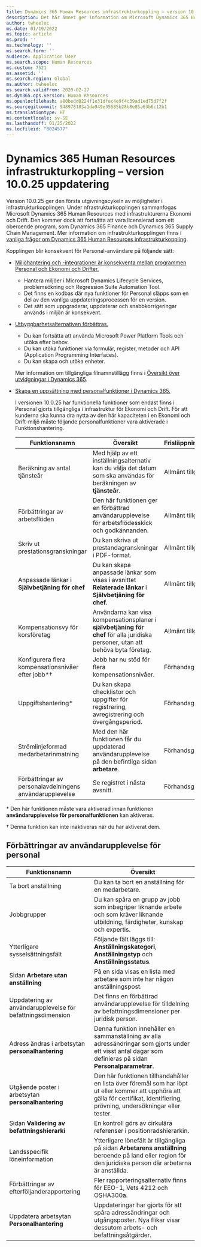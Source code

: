 ```yaml
---
title: Dynamics 365 Human Resources infrastrukturkoppling – version 10.0.25 uppdatering
description: Det här ämnet ger information om Microsoft Dynamics 365 Human Resources version 10.0.25, som för den första utgivningscykel av funktioner i infrastrukturkopplingen.
author: twheeloc
ms.date: 01/19/2022
ms.topic: article
ms.prod: ''
ms.technology: ''
ms.search.form: ''
audience: Application User
ms.search.scope: Human Resources
ms.custom: 7521
ms.assetid: ''
ms.search.region: Global
ms.author: twheeloc
ms.search.validFrom: 2020-02-27
ms.dyn365.ops.version: Human Resources
ms.openlocfilehash: a80bedd0224f1e31dfec4e9f4c39ad1ed75d7f2f
ms.sourcegitcommit: 948978183a1da949e35585b28b8e85a63b6c12b1
ms.translationtype: HT
ms.contentlocale: sv-SE
ms.lasthandoff: 01/25/2022
ms.locfileid: "8024577"
---
```

# <a name="dynamics-365-human-resources-infrastructure-merge---release-10025-update"></a>Dynamics 365 Human Resources infrastrukturkoppling – version 10.0.25 uppdatering

Version 10.0.25 ger den första utgivningscykeln av möjligheter i infrastrukturkopplingen. Under nfrastrukturkopplingen sammanfogas Microsoft Dynamics 365 Human Resources med infrastrukturerna Ekonomi och Drift. Den kommer dock att fortsätta att vara licensierad som ett oberoende program, som Dynamics 365 Finance och Dynamics 365 Supply Chain Management. Mer information om infrastrukturkopplingen finns i [vanliga frågor om Dynamics 365 Human Resources infrastrukturkoppling](../human-resources/hr-infrastructure-merge-faq.md).

Kopplingen blir konsekvent för Personal-användare på följande sätt:

- [Miljöhantering och -integrationer är konsekventa mellan programmen Personal och Ekonomi och Drifter.](/dynamics365-release-plan/2021wave2/human-resources/dynamics365-human-resources/consistent-environment-management-integrations-between-human-resources-finance-operations-apps)

    - Hantera miljöer i Microsoft Dynamics Lifecycle Services, problemsökning och Regression Suite Automation Tool.
    - Det finns en kodbas där nya funktioner för Personal släpps som en del av den vanliga uppdateringsprocessen för en version.
    - Det sätt som uppgraderar, uppdaterar och snabbkorrigeringar används i miljön är konsekvent.

- [Utbyggbarhetsalternativen förbättras.](/dynamics365-release-plan/2021wave2/human-resources/dynamics365-human-resources/improve-extensibility-options.md)

    - Du kan fortsätta att använda Microsoft Power Platform Tools och utöka efter behov.
    - Du kan utöka funktioner via formulär, register, metoder och API (Application Programming Interfaces).
    - Du kan skapa och utöka enheter.

    Mer information om tillgängliga filnamnstillägg finns i [Översikt över utvidgningar i Dynamics 365](../fin-ops-core/dev-itpro/extensibility/extensibility-home-page.md).

- [Skapa en uppsättning med personalfunktioner i Dynamics 365.](/dynamics365-release-plan/2021wave2/human-resources/create-one-set-human-resources-capabilities-within-dynamics-365.md)

    I versionen 10.0.25 har funktionella funktioner som endast finns i Personal gjorts tillgängliga i infrastruktur för Ekonomi och Drift. För att kunderna ska kunna dra nytta av den här kapaciteten i en Ekonomi och Drift-miljö måste följande personalfunktioner vara aktiverade i Funktionshantering.

    | Funktionsnamn | Översikt | Frisläppningsstatus | 
    |--------------|----------|----------------| 
    | Beräkning av antal tjänsteår | Med hjälp av ett inställningsalternativ kan du välja det datum som ska användas för beräkningen av **tjänsteår**. | Allmänt tillgängligt | 
    | Förbättringar av arbetsflöden | Den här funktionen ger en förbättrad användarupplevelse för arbetsflödesskick och godkännanden. | Allmänt tillgängligt | 
    | Skriv ut prestationsgranskningar | Du kan skriva ut prestandagranskningar i PDF-format. | Allmänt tillgängligt | 
    | Anpassade länkar i **Självbetjäning för chef** | Du kan skapa anpassade länkar som visas i avsnittet **Relaterade länkar** i **Självbetjäning för chef**. | Allmänt tillgängligt | 
    | Kompensationsvy för korsföretag | Användarna kan visa kompensationsplaner i **självbetjäning för chef** för alla juridiska personer, utan att behöva byta företag. | Allmänt tillgängligt | 
    | Konfigurera flera kompensationsnivåer efter jobb\*&dagger; | Jobb har nu stöd för flera kompensationsnivåer. | Förhandsgranska | 
    | Uppgiftshantering\* | Du kan skapa checklistor och uppgifter för registrering, avregistrering och övergångsperiod. | Förhandsgranska | 
    | Strömlinjeformad medarbetarinmatning | Med den här funktionen får du uppdaterad användarupplevelse på den befintliga sidan **arbetare**. | Förhandsgranska | 
    | Förbättringar av personalavdelningens användarupplevelse | Se registret i nästa avsnitt.  | Förhandsgranska | 

\* Den här funktionen måste vara aktiverad innan funktionen **användarupplevelse för personalfunktionen** kan aktiveras.

&dagger; Denna funktion kan inte inaktiveras när du har aktiverat dem.

## <a name="human-resource-user-experience-enhancements"></a>Förbättringar av användarupplevelse för personal

| Funktionsnamn | Översikt | 
|--------------|----------| 
| Ta bort anställning | Du kan ta bort en anställning för en medarbetare. | 
| Jobbgrupper | Du kan spåra en grupp av jobb som inbegriper liknande arbete och som kräver liknande utbildning, färdigheter, kunskap och expertis. | 
| Ytterligare sysselsättningsfält | Följande fält läggs till: **Anställningskategori**, **Anställningstyp** och **Anställningsstatus**.  | 
| Sidan **Arbetare utan anställning** | På en sida visas en lista med arbetare som inte har någon anställningspost. | 
| Uppdatering av användarupplevelse för befattningsdimension | Det finns en förbättrad användarupplevelse för tilldelning av befattningsdimensioner per juridisk person. | 
| Adress ändras i arbetsytan **personalhantering** | Denna funktion innehåller en sammanställning av alla adressändringar som gjorts under ett visst antal dagar som definieras på sidan **Personalparametrar**. | 
| Utgående poster i arbetsytan **personalhantering** | Den här funktionen tillhandahåller en lista över föremål som har löpt ut eller kommer att upphöra att gälla för certifikat, identifiering, prövning, undersökningar eller tester. | 
| Sidan **Validering av befattningshierarki** | En kontroll görs av cirkulära referenser i positionradshierarkin. | 
| Landsspecifik löneinformation | Ytterligare lönefält är tillgängliga på sidan **Arbetarens anställning** beroende på land eller region för den juridiska person där arbetarna är anställda. | 
| Förbättringar av efterföljanderapportering | Fler rapporteringsalternativ finns för EEO-1, Vets 4212 och OSHA300a. | 
| Uppdatera arbetsytan **Personalhantering** | Uppdateringar har gjorts för att spåra adressändringar och utgångsposter. Nya flikar visar dessutom arbets- och befattningsåtgärder. | 
